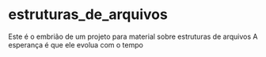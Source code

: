# estruturas_de_arquivos

Este é o embrião de um projeto para material sobre estruturas de arquivos
A esperança é que ele evolua com o tempo
